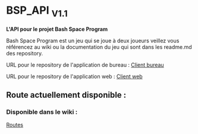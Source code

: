 # BSP_API <sub>V1.1</sub>
**L'API pour le projet Bash Space Program**

Bash Space Program est un jeu qui se joue à deux joueurs veillez vous référencez au wiki ou la documentation du jeu
qui sont dans les readme.md des repository. 

URL pour le repository de l'application de bureau : [Client bureau](https://github.com/Merisiel0/H2025_TCH099_03_A_C1.git)

URL pour le repository de l'application web : [Client web](https://github.com/justinfiset/H2025_TCH099_03_A_C2.git)

 ## Route actuellement disponible :
 
### Disponible dans le wiki :
[Routes](https://github.com/AimeMelancon/H2025_TCH099_03_A_API/wiki/Routes)